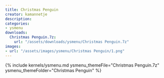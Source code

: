 ```yaml
---
title: Christmas Penguin
creator: kamannetje
description: 
categories:
- ysmenu
downloads:
  Christmas Penguin.7z:
    url: "/assets/downloads/ysmenu/Christmas Penguin.7z"
images:
- url: "/assets/images/ysmenu/Christmas Penguin/1.png"
---
```


{% include kernels/ysmenu.md ysmenu_themeFile="Christmas Penguin.7z" ysmenu_themeFolder="Christmas Penguin" %}
